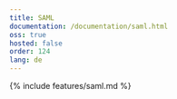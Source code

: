 ```yaml
---
title: SAML
documentation: /documentation/saml.html
oss: true
hosted: false
order: 124
lang: de
---
```


{% include features/saml.md %}
